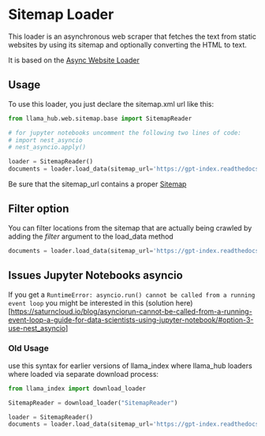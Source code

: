 # Sitemap Loader

This loader is an asynchronous web scraper that fetches the text from static websites by using its sitemap and optionally converting the HTML to text.

It is based on the [Async Website Loader](https://llama-hub-ui.vercel.app/l/web-async_web)

## Usage

To use this loader, you just declare the sitemap.xml url like this:

```python
from llama_hub.web.sitemap.base import SitemapReader

# for jupyter notebooks uncomment the following two lines of code:
# import nest_asyncio
# nest_asyncio.apply()

loader = SitemapReader()
documents = loader.load_data(sitemap_url='https://gpt-index.readthedocs.io/sitemap.xml')
```

Be sure that the sitemap_url contains a proper [Sitemap](https://www.sitemaps.org/protocol.html)

## Filter option

You can filter locations from the sitemap that are actually being crawled by adding the *filter* argument to the load_data method

```python
documents = loader.load_data(sitemap_url='https://gpt-index.readthedocs.io/sitemap.xml', filter="https://gpt-index.readthedocs.io/en/latest/")
```

## Issues Jupyter Notebooks asyncio

If you get a `RuntimeError: asyncio.run() cannot be called from a running event loop` you might be interested in this (solution here)[https://saturncloud.io/blog/asynciorun-cannot-be-called-from-a-running-event-loop-a-guide-for-data-scientists-using-jupyter-notebook/#option-3-use-nest_asyncio]


### Old Usage 

use this syntax for earlier versions of llama_index where llama_hub loaders where loaded via separate download process:

```python
from llama_index import download_loader

SitemapReader = download_loader("SitemapReader")

loader = SitemapReader()
documents = loader.load_data(sitemap_url='https://gpt-index.readthedocs.io/sitemap.xml')
```